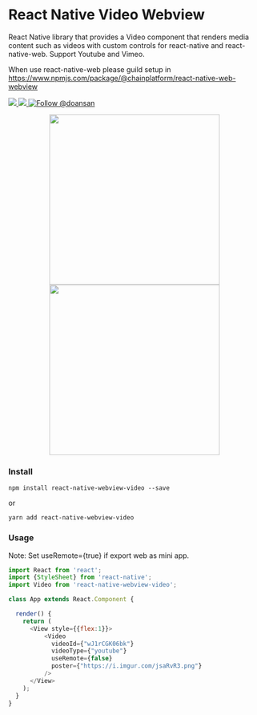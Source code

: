 # React Native Video Webview
React Native library that provides a Video component that renders media content such as videos with custom controls for react-native and react-native-web. Support Youtube and Vimeo.

When use react-native-web please guild setup in https://www.npmjs.com/package/@chainplatform/react-native-web-webview

<a href="https://npmjs.com/package/react-native-webview-video">
  <img src="https://img.shields.io/npm/v/react-native-webview-video.svg"></img>
  <img src="https://img.shields.io/npm/dt/react-native-webview-video.svg"></img>
</a>
<a href="https://twitter.com/intent/follow?screen_name=doansan"><img src="https://img.shields.io/twitter/follow/doansan.svg?label=Follow%20@doansan" alt="Follow @doansan"></img></a>

<p align="center">
  <img src="https://i.imgur.com/jsaRvR3.png" width="340px"></img>
  <img src="https://i.imgur.com/umyFYQb.png" width="340px"></img>
</p>

### Install
```
npm install react-native-webview-video --save
```
or
```
yarn add react-native-webview-video
```


### Usage

Note: Set useRemote={true} if export web as mini app.

```js
import React from 'react';
import {StyleSheet} from 'react-native';
import Video from 'react-native-webview-video';

class App extends React.Component {

  render() {
    return (
      <View style={{flex:1}}>
          <Video
            videoId={"wJ1rCGK06bk"}
            videoType={"youtube"}
            useRemote={false}
            poster={"https://i.imgur.com/jsaRvR3.png"}
          />
      </View>
    );
  }
}
```